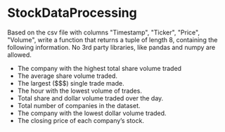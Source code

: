 # StockDataProcessing

Based on the csv file with columns "Timestamp",	"Ticker",	"Price", "Volume", write a function that returns a tuple of length 8, containing the following information. No 3rd party libraries, like pandas and numpy are allowed.
- The company with the highest total share volume traded
- The average share volume traded.
- The largest ($$$) single trade made.
- The hour with the lowest volume of trades.
- Total share and dollar volume traded over the day.
- Total number of companies in the dataset.
- The company with the lowest dollar volume traded.
- The closing price of each company’s stock.
